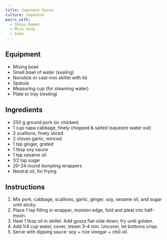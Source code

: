 ```yaml
---
title: Japanese Gyoza
culture: Japanese
pairs_with:
  - Shoyu Ramen
  - Miso Soup
  - Sake
---
```


## Equipment
- Mixing bowl
- Small bowl of water (sealing)
- Nonstick or cast-iron skillet with lid
- Spatula
- Measuring cup (for steaming water)
- Plate or tray (resting)

## Ingredients
- 250 g ground pork (or chicken)
- 1 cup napa cabbage, finely chopped & salted (squeeze water out)
- 2 scallions, finely sliced
- 2 cloves garlic, minced
- 1 tsp ginger, grated
- 1 tbsp soy sauce
- 1 tsp sesame oil
- 1/2 tsp sugar
- 20–24 round dumpling wrappers
- Neutral oil, for frying

## Instructions
1. Mix pork, cabbage, scallions, garlic, ginger, soy, sesame oil, and sugar until sticky.
2. Place 1 tsp filling in wrapper, moisten edge, fold and pleat into half-moon.
3. Heat 1 tbsp oil in skillet. Add gyoza flat-side down; fry until golden.
4. Add 1/4 cup water, cover, steam 3–4 min. Uncover, let bottoms crisp.
5. Serve with dipping sauce: soy + rice vinegar + chili oil.
